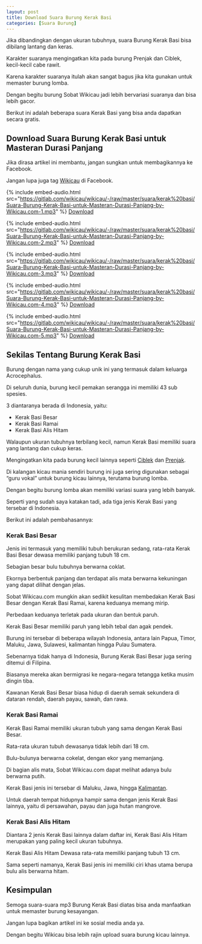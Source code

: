 ```yaml
---
layout: post
title: Download Suara Burung Kerak Basi
categories: [Suara Burung]
---
```


Jika dibandingkan dengan ukuran tubuhnya, suara Burung Kerak Basi bisa dibilang lantang dan keras.

Karakter suaranya mengingatkan kita pada burung Prenjak dan Ciblek, kecil-kecil cabe rawit.

Karena karakter suaranya itulah akan sangat bagus jika kita gunakan untuk memaster burung lomba.

Dengan begitu burung Sobat Wikicau jadi lebih bervariasi suaranya dan bisa lebih gacor.

Berikut ini adalah beberapa suara Kerak Basi yang bisa anda dapatkan secara gratis.

## Download Suara Burung Kerak Basi untuk Masteran Durasi Panjang

Jika dirasa artikel ini membantu, jangan sungkan untuk membagikannya ke Facebook.

Jangan lupa juga tag [Wikicau](https://facebook.com/wikicau) di Facebook.

{% include embed-audio.html src="https://gitlab.com/wikicau/wikicau/-/raw/master/suara/kerak%20basi/Suara-Burung-Kerak-Basi-untuk-Masteran-Durasi-Panjang-by-Wikicau.com-1.mp3" %}
[Download](https://bit.ly/2Iu7mt0)

{% include embed-audio.html src="https://gitlab.com/wikicau/wikicau/-/raw/master/suara/kerak%20basi/Suara-Burung-Kerak-Basi-untuk-Masteran-Durasi-Panjang-by-Wikicau.com-2.mp3" %}
[Download](https://bit.ly/2J2zMta)

{% include embed-audio.html src="https://gitlab.com/wikicau/wikicau/-/raw/master/suara/kerak%20basi/Suara-Burung-Kerak-Basi-untuk-Masteran-Durasi-Panjang-by-Wikicau.com-3.mp3" %}
[Download](https://bit.ly/2XtaH3S)

{% include embed-audio.html src="https://gitlab.com/wikicau/wikicau/-/raw/master/suara/kerak%20basi/Suara-Burung-Kerak-Basi-untuk-Masteran-Durasi-Panjang-by-Wikicau.com-4.mp3" %}
[Download](https://bit.ly/2L59QzW)

{% include embed-audio.html src="https://gitlab.com/wikicau/wikicau/-/raw/master/suara/kerak%20basi/Suara-Burung-Kerak-Basi-untuk-Masteran-Durasi-Panjang-by-Wikicau.com-5.mp3" %}
[Download](https://bit.ly/2N0M7U4)

## Sekilas Tentang Burung Kerak Basi

Burung dengan nama yang cukup unik ini yang termasuk dalam keluarga Acrocephalus.

Di seluruh dunia, burung kecil pemakan serangga ini memiliki 43 sub spesies.

3 diantaranya berada di Indonesia, yaitu:

- Kerak Basi Besar
- Kerak Basi Ramai
- Kerak Basi Alis Hitam

Walaupun ukuran tubuhnya terbilang kecil, namun Kerak Basi memiliki suara yang lantang dan cukup keras.

Mengingatkan kita pada burung kecil lainnya seperti [Ciblek](https://wikicau.com/suara-ciblek/) dan [Prenjak](https://wikicau.com/suara-burung-prenjak/).

Di kalangan kicau mania sendiri burung ini juga sering digunakan sebagai “guru vokal” untuk burung kicau lainnya, terutama burung lomba.

Dengan begitu burung lomba akan memiliki variasi suara yang lebih banyak.

Seperti yang sudah saya katakan tadi, ada tiga jenis Kerak Basi yang tersebar di Indonesia.

Berikut ini adalah pembahasannya:

### Kerak Basi Besar

Jenis ini termasuk yang memiliki tubuh berukuran sedang, rata-rata Kerak Basi Besar dewasa memiliki panjang tubuh 18 cm.

Sebagian besar bulu tubuhnya berwarna coklat.

Ekornya berbentuk panjang dan terdapat alis mata berwarna kekuningan yang dapat dilihat dengan jelas.

Sobat Wikicau.com mungkin akan sedikit kesulitan membedakan Kerak Basi Besar dengan Kerak Basi Ramai, karena keduanya memang mirip.

Perbedaan keduanya terletak pada ukuran dan bentuk paruh.

Kerak Basi Besar memiliki paruh yang lebih tebal dan agak pendek.

Burung ini tersebar di beberapa wilayah Indonesia, antara lain Papua, Timor, Maluku, Jawa, Sulawesi, kalimantan hingga Pulau Sumatera.

Sebenarnya tidak hanya di Indonesia, Burung Kerak Basi Besar juga sering ditemui di Filipina.

Biasanya mereka akan bermigrasi ke negara-negara tetangga ketika musim dingin tiba.

Kawanan Kerak Basi Besar biasa hidup di daerah semak sekundera di dataran rendah, daerah payau, sawah, dan rawa.

### Kerak Basi Ramai

Kerak Basi Ramai memiliki ukuran tubuh yang sama dengan Kerak Basi Besar.

Rata-rata ukuran tubuh dewasanya tidak lebih dari 18 cm.

Bulu-bulunya berwarna cokelat, dengan ekor yang memanjang.

Di bagian alis mata, Sobat Wikicau.com dapat melihat adanya bulu berwarna putih.

Kerak Basi jenis ini tersebar di Maluku, Jawa, hingga [Kalimantan](https://en.wikipedia.org/wiki/Kalimantan).

Untuk daerah tempat hidupnya hampir sama dengan jenis Kerak Basi lainnya, yaitu di persawahan, payau dan juga hutan mangrove.

### Kerak Basi Alis Hitam

Diantara 2 jenis Kerak Basi lainnya dalam daftar ini, Kerak Basi Alis Hitam merupakan yang paling kecil ukuran tubuhnya.

Kerak Basi Alis Hitam Dewasa rata-rata memiliki panjang tubuh 13 cm.

Sama seperti namanya, Kerak Basi jenis ini memiliki ciri khas utama berupa bulu alis berwarna hitam.

## Kesimpulan

Semoga suara-suara mp3 Burung Kerak Basi diatas bisa anda manfaatkan untuk memaster burung kesayangan.

Jangan lupa bagikan artikel ini ke sosial media anda ya.

Dengan begitu Wikicau bisa lebih rajin upload suara burung kicau lainnya.

